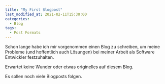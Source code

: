 ```yaml
---
title: "My First Blogpost"
last_modified_at: 2021-02-11T15:30:00
categories:
  - Blog
tags:
  - Post Formats
---
```


Schon lange habe ich mir vorgenommen einen Blog zu schreiben, um meine Probleme (und hoffentlich auch Lösungen) bei meiner Arbeit als Software Entwickler festzuhalten.

Erwartet keine Wunder oder etwas originelles auf diesem Blog.

Es sollen noch viele Blogposts folgen.